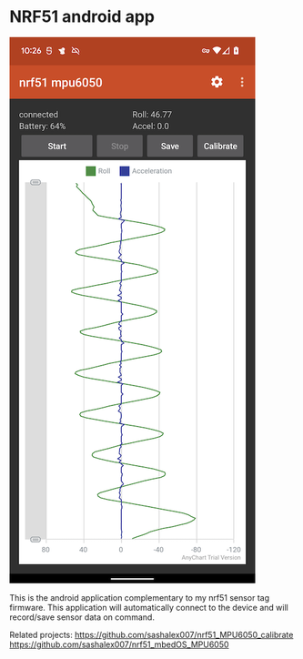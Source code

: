 # NRF51 android app

![Screenshot](screenshot.png)

This is the android application complementary to my nrf51 sensor tag firmware. This application will automatically connect to the device and will record/save sensor data on command.

Related projects:
https://github.com/sashalex007/nrf51_MPU6050_calibrate
https://github.com/sashalex007/nrf51_mbedOS_MPU6050
